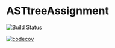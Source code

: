 # ASTtreeAssignment
[![Build Status](https://app.travis-ci.com/anderoid/ASTtreeAssignment.svg?branch=master)](https://app.travis-ci.com/anderoid/ASTtreeAssignment)

[![codecov](https://codecov.io/gh/anderoid/ASTtreeAssignment/branch/master/graph/badge.svg?token=KJRTF0U6W4)](https://codecov.io/gh/anderoid/ASTtreeAssignment)
